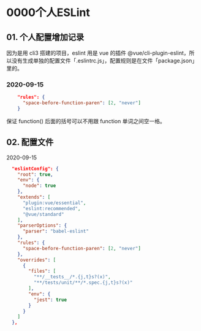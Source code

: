 # 0000个人ESLint

## 01. 个人配置增加记录

因为是用 cli3 搭建的项目，eslint 用是 vue 的插件 @vue/cli-plugin-eslint，所以没有生成单独的配置文件「.eslintrc.js」，配置规则是在文件「package.json」里的。

### 2020-09-15

```json
    "rules": {
      "space-before-function-paren": [2, "never"]
    }
```

保证 function() 后面的括号可以不用跟 function 单词之间空一格。

## 02. 配置文件

2020-09-15

```json
  "eslintConfig": {
    "root": true,
    "env": {
      "node": true
    },
    "extends": [
      "plugin:vue/essential",
      "eslint:recommended",
      "@vue/standard"
    ],
    "parserOptions": {
      "parser": "babel-eslint"
    },
    "rules": {
      "space-before-function-paren": [2, "never"]
    },
    "overrides": [
      {
        "files": [
          "**/__tests__/*.{j,t}s?(x)",
          "**/tests/unit/**/*.spec.{j,t}s?(x)"
        ],
        "env": {
          "jest": true
        }
      }
    ]
  },
```